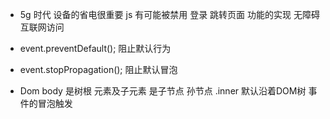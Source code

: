 - 5g 时代 设备的省电很重要 js 有可能被禁用 
    <a herf="/login">登录</a> 跳转页面 功能的实现
    无障碍互联网访问

-  event.preventDefault(); 阻止默认行为
-  event.stopPropagation(); 阻止默认冒泡
-  Dom  body 是树根  元素及子元素 是子节点 孙节点
    .inner 默认沿着DOM树 事件的冒泡触发
    
